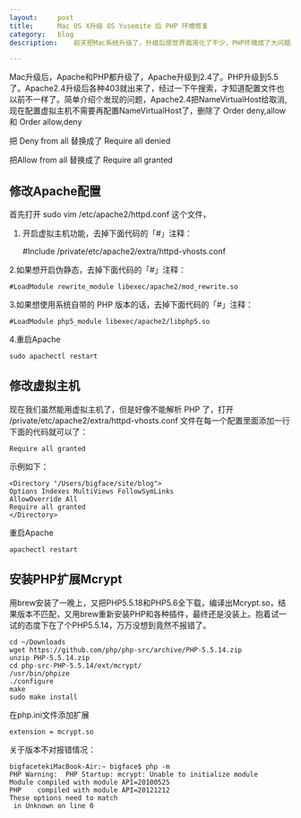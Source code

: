 ```yaml
---
layout:		post
title:		Mac OS X升级 OS Yusemite 后 PHP 环境修复
category:	blog
description:	前天把Mac系统升级了，升级后感觉界面简化了不少，PHP环境成了大问题。

---
```


Mac升级后，Apache和PHP都升级了，Apache升级到2.4了。PHP升级到5.5了。Apache2.4升级后各种403就出来了，经过一下午搜索，才知道配置文件也以前不一样了。简单介绍个发现的问题，Apache2.4把NameVirtualHost给取消,现在配置虚拟主机不需要再配置NameVirtualHost了，删除了 Order deny,allow 和 Order allow,deny

把 Deny from all 替换成了 Require all denied

把Allow from all 替换成了 Require all granted

## 修改Apache配置

首先打开 sudo vim /etc/apache2/httpd.conf  这个文件，

1. 开启虚拟主机功能，去掉下面代码的「#」注释：

	#Include /private/etc/apache2/extra/httpd-vhosts.conf

2.如果想开启伪静态，去掉下面代码的「#」注释：

	#LoadModule rewrite_module libexec/apache2/mod_rewrite.so

3.如果想使用系统自带的 PHP 版本的话，去掉下面代码的「#」注释：

	#LoadModule php5_module libexec/apache2/libphp5.so

4.重启Apache

	sudo apachectl restart

## 修改虚拟主机
现在我们虽然能用虚拟主机了，但是好像不能解析 PHP 了，打开 /private/etc/apache2/extra/httpd-vhosts.conf 文件在每一个配置里面添加一行下面的代码就可以了：

	Require all granted

示例如下：

	<Directory "/Users/bigface/site/blog">
	Options Indexes MultiViews FollowSymLinks
	AllowOverride All
	Require all granted
	</Directory>

重启Apache

	apachectl restart

## 安装PHP扩展Mcrypt

用brew安装了一晚上，又把PHP5.5.18和PHP5.6全下载，编译出Mcrypt.so，结果版本不匹配，又用brew重新安装PHP和各种插件，最终还是没装上。抱着试一试的态度下在了个PHP5.5.14，万万没想到竟然不报错了。

	cd ~/Downloads
	wget https://github.com/php/php-src/archive/PHP-5.5.14.zip
	unzip PHP-5.5.14.zip
	cd php-src-PHP-5.5.14/ext/mcrypt/
	/usr/bin/phpize
	./configure
	make
	sudo make install

在php.ini文件添加扩展

	extension = mcrypt.so

关于版本不对报错情况：

	bigfacetekiMacBook-Air:~ bigface$ php -m
	PHP Warning:  PHP Startup: mcrypt: Unable to initialize module
	Module compiled with module API=20100525
	PHP    compiled with module API=20121212
	These options need to match
	 in Unknown on line 0
